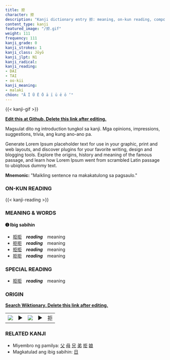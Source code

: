 ```yaml
---
title: 拒
character: 拒
description: "Kanji dictionary entry 拒: meaning, on-kun reading, compounds, origin, related kanji"
content_type: kanji
featured_image: "/拒.gif"
weight: 111
frequency: 111
kanji_grade: 0
kanji_strokes: 1
kanji_class: Jōyō
kanji_jlpt: N1
kanji_radical: 
kanji_reading: 
- DAI
- TAI
- oo-kii
kanji_meaning:
- malaki
chōon: "Ā Ī Ū Ē Ō ā ī ū ē ō ’"
---
```

[//]: # (Don't edit the line below. Kanji animated GIF code is automatically generated.)
{{< kanji-gif >}}

[//]: # (Edit below this line.)

**[Edit this at Github. Delete this link after editing.](https://github.com/tim0g/tim/tree/main/content/kanji/拒/index.md)**

Magsulat dito ng introduction tungkol sa kanji. Mga opinions, impressions, suggestions, trivia, ang kung ano-ano pa.

Generate Lorem Ipsum placeholder text for use in your graphic, print and web layouts, and discover plugins for your favorite writing, design and blogging tools. Explore the origins, history and meaning of the famous passage, and learn how Lorem Ipsum went from scrambled Latin passage to ubiqitous dummy text.
 
**Mnemonic:** "Maikling sentence na makakatulong sa pagsaulo."

### ON-KUN READING

[//]: # (Don't edit the line below. ON-KUN READING code is automatically generated.)
{{< kanji-reading >}}

### MEANING & WORDS

#### ➊ **Ibig sabihin**
  - [拒](../拒)[拒](../拒)　***reading***　meaning
  - [拒](../拒)[拒](../拒)　***reading***　meaning
  - [拒](../拒)[拒](../拒)　***reading***　meaning
  - [拒](../拒)[拒](../拒)　***reading***　meaning

### SPECIAL READING
  - [拒](../拒)[拒](../拒)　***reading***　meaning

### ORIGIN

**[Search Wiktionary. Delete this link after editing.](https://wiktionary.org/wiki/拒)**
<table class="kanji-table"><tr><td>
<img src="60px-拒-bronze.svg.png">
</td><td>▶</td><td>
<img src="60px-拒-oracle.svg.png">
</td><td>▶</td>
<td class="kanji-origin">拒</td>
</tr></table>

### RELATED KANJI
- Miyembro ng pamilya: [父](../父) [母](../母) [兄](../兄) [弟](../弟) [拒](../拒) [娘](../娘)
- Magkatulad ang ibig sabihin: [日](../日)
